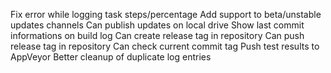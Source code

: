 Fix error while logging task steps/percentage
Add support to beta/unstable updates channels
Can publish updates on local drive
Show last commit informations on build log
Can create release tag in repository
Can push release tag in repository
Can check current commit tag
Push test results to AppVeyor
Better cleanup of duplicate log entries